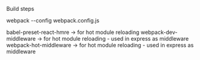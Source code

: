 Build steps

webpack --config webpack.config.js

babel-preset-react-hmre -> for hot module reloading
webpack-dev-middleware -> for hot module reloading - used in express as middleware
webpack-hot-middleware -> for hot module reloading - used in express as middleware